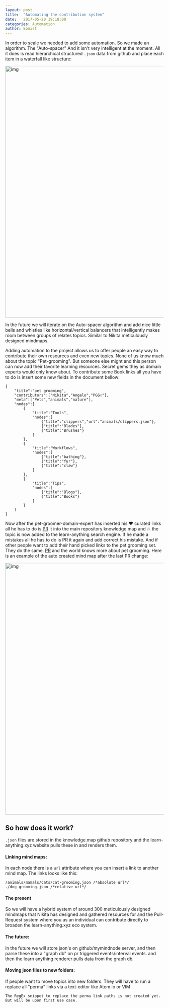 ```yaml
---
layout: post
title:  "Automating the contribution system"
date:   2017-05-20 19:18:00
categories: Automation
author: Eonist
---
```


In order to scale we needed to add some automation. So we made an algorithm. The "Auto-spacer" And it isn't very intelligent at the moment. All it does is read hierarchical structured `.json` data from github and place each item in a waterfall like structure: 

<img width="800" alt="img" src="https://raw.githubusercontent.com/learn-anything/img/master/devops.png">

In the future we will iterate on the Auto-spacer algorithm and add nice little bells and whistles like horizontal/vertical balancers that intelligently makes room between groups of relates topics. Similar to Nikita meticulously designed mindmaps.

Adding automation to the project allows us to offer people an easy way to contribute their own resources and even new topics. None of us know much about the topic "Pet-grooming". But someone else might and this person can now add their favorite learning resources. Secret gems they as domain experts would only know about. To contribute some Book links all you have to do is insert some new fields in the document bellow: 

```
{
	"title":"pet grooming",
	"contributors":["Nikita","Angelo","PGG✌️"],
	"meta":["Pets","animals","nature"],
	"nodes":[
		{
			"title":"Tools",
			"nodes":[
				{"title":"clippers","url":"animals/clippers.json"},
				{"title":"Blades"},
				{"title":"Brushes"}
			]
		},
		{
			"title":"Workflows",
			"nodes":[
				{"title":"bathing"},
				{"title":"fur"},
				{"title":"claw"}
			]
		},
		{
			"title":"Tips",
			"nodes":[
				{"title":"Blogs"},
				{"title":"Books"}
			]
		}
	]
}
```

Now after the pet-groomer-domain-expert has inserted his ❤️ curated links all he has to do is [PR](https://help.github.com/articles/about-pull-requests/) it into the main repository knowledge.map and 💥 the topic is now added to the learn-anything search engine. If he made a mistakes all he has to do is PR it again and add correct his mistake. And if other people want to add their hand picked links to the pet grooming set. They do the same. [PR](https://help.github.com/articles/about-pull-requests/) and the world knows more about pet grooming. Here is an example of the auto created mind map after the last PR change:

<img width="800" alt="img" src="https://raw.githubusercontent.com/learn-anything/img/master/petgrooming.png">

## So how does it work?
`.json` files are stored in the knowledge.map github repository and the learn-anything.xyz website pulls these in and renders them.

#### Linking mind maps:
In each node there is a `url` attribute where you can insert a link to another mind map. The links looks like this:

```
/animals/mamals/cats/cat-grooming.json /*absolute url*/
./dog-grooming.json /*relative url*/
```

#### The present
So we will have a hybrid system of around 300 meticulously designed mindmaps that Nikita has designed and gathered resources for and the Pull-Request system where you as an individual can contribute directly to broaden the learn-anything.xyz eco system. 

#### The future:
In the future we will store json's on github/mymindnode server, and then parse these into a "graph db" on pr triggered events/interval events. and then the learn anything renderer pulls data from the graph db.

#### Moving json files to new folders:
If people want to move topics into new folders. They will have to run a replace all "perma" links via a text-editor like Atom.io or VIM
```
The RegEx snippet to replace the perma link paths is not created yet. But will be upon first use case. 
```

